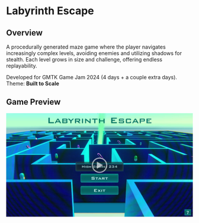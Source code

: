 # Labyrinth Escape

## Overview

A procedurally generated maze game where the player navigates increasingly complex levels, avoiding enemies and utilizing shadows for stealth. Each level grows in size and challenge, offering endless replayability.

Developed for GMTK Game Jam 2024 (4 days + a couple extra days). 
Theme: **Built to Scale**

## Game Preview

[![Watch the video!](https://github.com/SomeCoder23/LabyrinthEscape/blob/main/Screenshots/Screenshot%202024-09-03%20120321.png)](https://drive.google.com/file/d/15fKw6BMr6r8SkpLjNIOxywPNQM8MAjui/view?usp=sharing)
